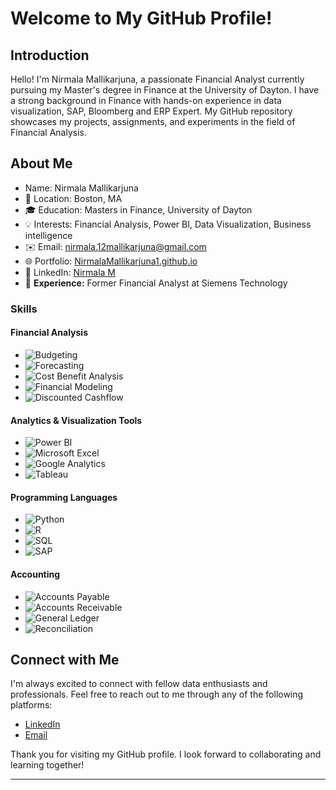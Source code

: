 # Welcome to My GitHub Profile!

## Introduction

Hello! I'm Nirmala Mallikarjuna, a passionate Financial Analyst currently pursuing my Master's degree in Finance at the University of Dayton. I have a strong background in Finance with hands-on experience in data visualization, SAP, Bloomberg and ERP Expert. My GitHub repository showcases my projects, assignments, and experiments in the field of Financial Analysis.

## About Me

+ Name: Nirmala Mallikarjuna
+ 📍 Location: Boston, MA
+ 🎓 Education: Masters in Finance, University of Dayton
+ 💡 Interests: Financial Analysis, Power BI, Data Visualization, Business intelligence
+ ✉️ Email: [nirmala.12mallikarjuna@gmail.com](mailto:nirmala.12mallikarjuna@gmail.com)
+ 🌐 Portfolio: [NirmalaMallikarjuna1.github.io](https://NirmalaMallikarjuna1.github.io/)
+ 🔗 LinkedIn: [Nirmala M](https://www.linkedin.com/in/nirmala-mallu/)
+ 💼 **Experience:** Former Financial Analyst at Siemens Technology

### Skills

#### Financial Analysis
- ![Budgeting](https://img.shields.io/badge/-Budgeting-3776AB?logo=budgeting&logoColor=white&style=flat)
- ![Forecasting](https://img.shields.io/badge/-Forecasting-276DC3?logo=Forecasting&logoColor=white&style=flat)
- ![Cost Benefit Analysis](https://img.shields.io/badge/-CostBenefit%20Analysis-00BCD4?style=flat)
- ![Financial Modeling](https://img.shields.io/badge/-FinancialModeling-3E4EB8?style=flat)
- ![Discounted Cashflow](https://img.shields.io/badge/-DiscountedCashFlow-3E4EB8?style=flat)

#### Analytics & Visualization Tools
- ![Power BI](https://img.shields.io/badge/-Power%20BI-F2C811?logo=power-bi&logoColor=black&style=flat)
- ![Microsoft Excel](https://img.shields.io/badge/-Microsoft%20Excel-217346?logo=microsoft-excel&logoColor=white&style=flat)
- ![Google Analytics](https://img.shields.io/badge/-Google%20Analytics-E37400?logo=google-analytics&logoColor=white&style=flat)
- ![Tableau](https://img.shields.io/badge/-Tableau-3776AB?logo=Tableau&logoColor=white&style=flat)

#### Programming Languages
- ![Python](https://img.shields.io/badge/-Python-3776AB?logo=python&logoColor=white&style=flat)
- ![R](https://img.shields.io/badge/-R-276DC3?logo=r&logoColor=white&style=flat)
- ![SQL](https://img.shields.io/badge/-SQL-4479A1?logo=postgresql&logoColor=white&style=flat)
- ![SAP](https://img.shields.io/badge/-SAP-1572B6?logo=css3&logoColor=white&style=flat)


#### Accounting
- ![Accounts Payable](https://img.shields.io/badge/-Accounts%20Payable-F2C811?logo=Accounts-Payable&logoColor=black&style=flat)
- ![Accounts Receivable](https://img.shields.io/badge/-Accounts%20Receivable-F2C811?logo=Accounts-Receivable&logoColor=black&style=flat)
- ![General Ledger](https://img.shields.io/badge/-General%20Ledger-F2C811?logo=General-Ledger&logoColor=black&style=flat)
- ![Reconciliation](https://img.shields.io/badge/-Reconciliation-3776AB?logo=Reconciliation&logoColor=white&style=flat)



## Connect with Me

I'm always excited to connect with fellow data enthusiasts and professionals. Feel free to reach out to me through any of the following platforms:

- [LinkedIn](https://www.linkedin.com/in/nirmala-mallu/)
- [Email](mailto:nirmala.12mallikarjuna@gmail.com)

Thank you for visiting my GitHub profile. I look forward to collaborating and learning together!

---
